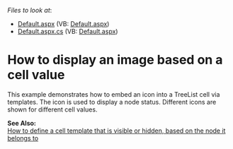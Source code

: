 <!-- default file list -->
*Files to look at*:

* [Default.aspx](./CS/ImageForValue/Default.aspx) (VB: [Default.aspx](./VB/ImageForValue/Default.aspx))
* [Default.aspx.cs](./CS/ImageForValue/Default.aspx.cs) (VB: [Default.aspx](./VB/ImageForValue/Default.aspx))
<!-- default file list end -->
# How to display an image based on a cell value


<p>This example demonstrates how to embed an icon into a TreeList cell via templates. The icon is used to display a node status. Different icons are shown for different cell values.</p><p><strong>See Also:</strong><br />
<a href="https://www.devexpress.com/Support/Center/p/E404">How to define a cell template that is visible or hidden, based on the node it belongs to</a></p>

<br/>


